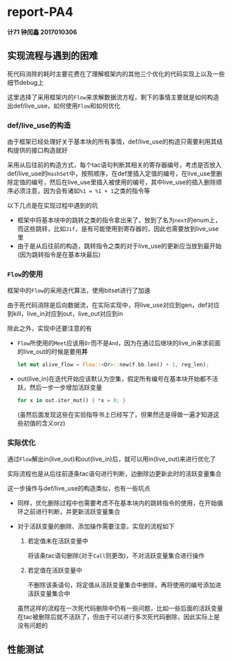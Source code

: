 # report-PA4

**计71 钟闰鑫 2017010306**

## 实现流程与遇到的困难

死代码消除的耗时主要花费在了理解框架内的其他三个优化的代码实现上以及一些细节debug上

这里选择了采用框架内的```Flow```来求解数据流方程，剩下的事情主要就是如何构造出def/live_use，如何使用```Flow```和如何优化

### def/live_use的构造

由于框架已经处理好关于基本块的所有事情，def/live_use的构造只需要利用其结构提供的接口构造就好

采用从后往前的构造方式，每个tac语句判断其相关的寄存器编号，考虑是否放入def/live_use的```HashSet```中，按照顺序，在def里插入定值的编号，在live_use里删除定值的编号，然后在live_use里插入被使用的编号，其中live_use的插入删除顺序必须注意，因为会有诸如```%1 = %1 + 1```之类的指令等

以下几点是在实现过程中遇到的坑

* 框架中将基本块中的跳转之类的指令拿出来了，放到了名为```next```的enum上，而这些跳转，比如```Jif```，是有可能使用到寄存器的，因此也需要放到live_use里
* 由于是从后往前的构造，跳转指令之类的对于live_use的更新应当放到最开始(因为跳转指令是在基本块最后)

### ```Flow```的使用

框架中的```Flow```的采用迭代算法，使用bitset进行了加速

由于死代码消除是后向数据流，在实际实现中，将live_use对应到gen，def对应到kill，live_in对应到out，live_out对应到in

除此之外，实现中还要注意的有

* ```Flow```所使用的```Meet```应该用```Or```而不是```And```，因为在通过后继块的live_in来求前面的live_out的时候是要用**并**

    ```rust
    let mut alive_flow = Flow::<Or>::new(f.bb.len() + 1, reg_len);
    ```

* out(live_in)在迭代开始应该默认为空集，假定所有编号在基本块开始都不活跃，然后一步一步增加活跃变量

    ```rust
    for x in out.iter_mut() { *x = 0; }
    ```

    (虽然后面发现这些在实验指导书上已经写了，但果然还是得做一遍才知道这些初值的含义orz)

### 实际优化

通过```Flow```解出in(live_out)和out(live_in)后，就可以用in(live_out)来进行优化了

实际流程也是从后往前逐条tac语句进行判断，边删除边更新此时的活跃变量集合

这一步操作与def/live_use的构造类似，也有一些坑点

* 同样，优化删除过程中也需要考虑不在基本块内的跳转指令的使用，在开始循环之前进行判断，并更新活跃变量集合

* 对于活跃变量的删除、添加操作需要注意，实现的流程如下

    1. 若定值未在活跃变量中

        将该条tac语句删除(对于```Call```则更改)，不对活跃变量集合进行操作

    2. 若定值在活跃变量中

        不删除该条语句，将定值从活跃变量集合中删除，再将使用的编号添加进活跃变量集合中

    虽然这样的流程在一次死代码删除中仍有一些问题，比如一些后面的活跃变量在tac被删除后就不活跃了，但由于可以进行多次死代码删除，因此实际上是没有问题的

## 性能测试